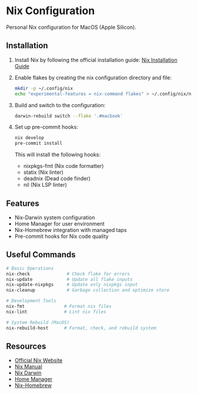 # Nix Configuration

Personal Nix configuration for MacOS (Apple Silicon).

## Installation

1. Install Nix by following the official installation guide:
   [Nix Installation Guide](https://nixos.org/download)

2. Enable flakes by creating the nix configuration directory and file:
   ```bash
   mkdir -p ~/.config/nix
   echo "experimental-features = nix-command flakes" > ~/.config/nix/nix.conf
   ```

3. Build and switch to the configuration:
   ```bash
   darwin-rebuild switch --flake '.#macbook'
   ```

4. Set up pre-commit hooks:
   ```bash
   nix develop
   pre-commit install
   ```
   This will install the following hooks:
   - nixpkgs-fmt (Nix code formatter)
   - statix (Nix linter)
   - deadnix (Dead code finder)
   - nil (Nix LSP linter)

## Features
- Nix-Darwin system configuration
- Home Manager for user environment
- Nix-Homebrew integration with managed taps
- Pre-commit hooks for Nix code quality

## Useful Commands

```bash
# Basic Operations
nix-check              # Check flake for errors
nix-update             # Update all flake inputs
nix-update-nixpkgs     # Update only nixpkgs input
nix-cleanup            # Garbage collection and optimize store

# Development Tools
nix-fmt               # Format nix files
nix-lint              # Lint nix files

# System Rebuild (MacOS)
nix-rebuild-host      # Format, check, and rebuild system
```

## Resources
- [Official Nix Website](https://nixos.org)
- [Nix Manual](https://nixos.org/manual/nix/stable/)
- [Nix Darwin](https://github.com/LnL7/nix-darwin)
- [Home Manager](https://github.com/nix-community/home-manager)
- [Nix-Homebrew](https://github.com/zhaofengli/nix-homebrew)